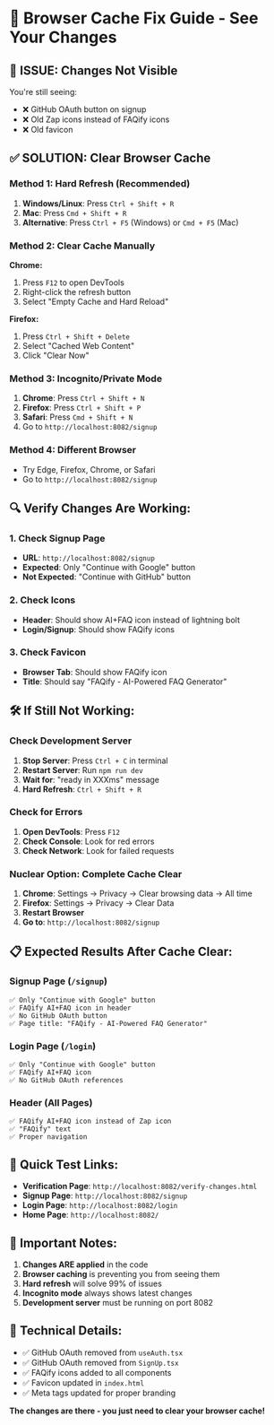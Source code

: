 # 🔄 Browser Cache Fix Guide - See Your Changes

## 🚨 **ISSUE: Changes Not Visible**
You're still seeing:
- ❌ GitHub OAuth button on signup
- ❌ Old Zap icons instead of FAQify icons
- ❌ Old favicon

## ✅ **SOLUTION: Clear Browser Cache**

### **Method 1: Hard Refresh (Recommended)**
1. **Windows/Linux**: Press `Ctrl + Shift + R`
2. **Mac**: Press `Cmd + Shift + R`
3. **Alternative**: Press `Ctrl + F5` (Windows) or `Cmd + F5` (Mac)

### **Method 2: Clear Cache Manually**
**Chrome:**
1. Press `F12` to open DevTools
2. Right-click the refresh button
3. Select "Empty Cache and Hard Reload"

**Firefox:**
1. Press `Ctrl + Shift + Delete`
2. Select "Cached Web Content"
3. Click "Clear Now"

### **Method 3: Incognito/Private Mode**
1. **Chrome**: Press `Ctrl + Shift + N`
2. **Firefox**: Press `Ctrl + Shift + P`
3. **Safari**: Press `Cmd + Shift + N`
4. Go to `http://localhost:8082/signup`

### **Method 4: Different Browser**
- Try Edge, Firefox, Chrome, or Safari
- Go to `http://localhost:8082/signup`

## 🔍 **Verify Changes Are Working:**

### **1. Check Signup Page**
- **URL**: `http://localhost:8082/signup`
- **Expected**: Only "Continue with Google" button
- **Not Expected**: "Continue with GitHub" button

### **2. Check Icons**
- **Header**: Should show AI+FAQ icon instead of lightning bolt
- **Login/Signup**: Should show FAQify icons

### **3. Check Favicon**
- **Browser Tab**: Should show FAQify icon
- **Title**: Should say "FAQify - AI-Powered FAQ Generator"

## 🛠 **If Still Not Working:**

### **Check Development Server**
1. **Stop Server**: Press `Ctrl + C` in terminal
2. **Restart Server**: Run `npm run dev`
3. **Wait for**: "ready in XXXms" message
4. **Hard Refresh**: `Ctrl + Shift + R`

### **Check for Errors**
1. **Open DevTools**: Press `F12`
2. **Check Console**: Look for red errors
3. **Check Network**: Look for failed requests

### **Nuclear Option: Complete Cache Clear**
1. **Chrome**: Settings → Privacy → Clear browsing data → All time
2. **Firefox**: Settings → Privacy → Clear Data
3. **Restart Browser**
4. **Go to**: `http://localhost:8082/signup`

## 📋 **Expected Results After Cache Clear:**

### **Signup Page (`/signup`)**
```
✅ Only "Continue with Google" button
✅ FAQify AI+FAQ icon in header
✅ No GitHub OAuth button
✅ Page title: "FAQify - AI-Powered FAQ Generator"
```

### **Login Page (`/login`)**
```
✅ Only "Continue with Google" button
✅ FAQify AI+FAQ icon
✅ No GitHub OAuth references
```

### **Header (All Pages)**
```
✅ FAQify AI+FAQ icon instead of Zap icon
✅ "FAQify" text
✅ Proper navigation
```

## 🎯 **Quick Test Links:**
- **Verification Page**: `http://localhost:8082/verify-changes.html`
- **Signup Page**: `http://localhost:8082/signup`
- **Login Page**: `http://localhost:8082/login`
- **Home Page**: `http://localhost:8082/`

## 🚨 **Important Notes:**
1. **Changes ARE applied** in the code
2. **Browser caching** is preventing you from seeing them
3. **Hard refresh** will solve 99% of issues
4. **Incognito mode** always shows latest changes
5. **Development server** must be running on port 8082

## 🔧 **Technical Details:**
- ✅ GitHub OAuth removed from `useAuth.tsx`
- ✅ GitHub OAuth removed from `SignUp.tsx`
- ✅ FAQify icons added to all components
- ✅ Favicon updated in `index.html`
- ✅ Meta tags updated for proper branding

**The changes are there - you just need to clear your browser cache!**

